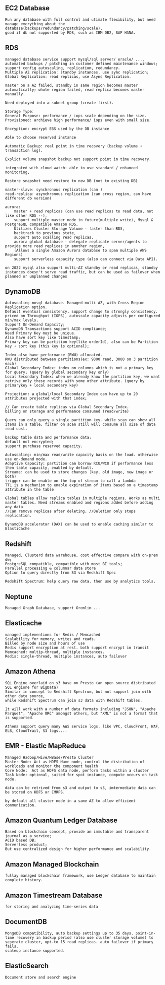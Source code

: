 ## EC2 Database
	Run any database with full control and utimate flexibility, but need manage everything about the database(backups/redundancy/patching/scale), 
	good if db not supported by RDS, such as IBM DB2, SAP HANA.
	
## RDS
	managed database service support mysql/sql server/ oracle/ ....
	automated backups / patching in customer defined maintenance windows;
	support config autoscaling, replication, redundancy.
	Multiple AZ replication: standby instances, use sync replication;
	Global Replication: read replicas, use Async Replication.
	
	master on a AZ failed, standby in same region becomes master automatically; whole region failed, read replica becomes master manually.

	Need deployed into a subnet group (create first).

	Storage Type:
	General Purpose: performance / iops scale depending on the size.
	Provisioned: archieve high performance/ iops even with small size.

	Encryption: encrypt EBS used by the DB instance

	Able to choose reserved instance

	Automatic Backup: real point in time recovery (backup volume + transaction log).

	Explict volume snapshot backup not support point in time recovery.

	integrated with cloud watch: able to use standard / enhanced monitoring,

	Restore snapshot need restore to new DB (not to existing DB)

	master-slave: synchronous replication (can )
	read-replica: asynchronous replication (can cross region, can have different db version)

	aurora: 
		master + read replicas (can use read replicas to read data, not like other RDS --), 
		support multiple master mode in future(multiple write), Mysql & PostgreSQL compatible Amazon RDS, 
		Utilizes Cluster Storage Volume - faster than RDS, 
		backtrack to previous state, 
		support auto scalling read replicas.
		aurora global database - delegate replicate server/agents to  provide more read replicas in another region,
		(Allows a single Amazon Aurora database to span multiple AWS Regions)
		support serverless capacity type (also can connect via Data API).

 	on 2022 mysql also support multi-AZ standby or read replicas, standby instances doesn't serve read traffic, but can be used as failover when planned or unplanned changes

## DynamoDB
	Autoscaling nosql database. Managed multi AZ, with Cross-Region Replication option. 
	Default eventual consistency, support change to strongly consistency.
	priced on Throughput (IOPS), autoscale capacity adjusts per configured min/max levels.
	Support On-Demand Capacity;
	DynamoDB Transactions support ACID compliance;
	Need Primary Key must be unique.
	Also have sort key like timestamp;
	Primary key can be partition key(like orderId), also can be Partition Key + sort key (this key is optional);
	
	Index also have performance (RWU) allocated.
	RWU distributed between partitions(ex: 9000 read, 3000 on 3 partition each)
	Global Secondary Index: index on columns which is not a primary key for query; (query by global secondary key only)
	Local Secondary Index: when we already know the partition key, we want retrive only these records with some other attribute. (query by primarykey + local secondary key)
	
	Projection: a global/local Secondary Index can have up to 20 attributes projected with that index;
	
	// Can create table replicas via Global Secondary Index.
	billing on storage and performance consumed (read/write)
	
	Query can only query a single partition key. while scan can show all items in a table, filter on scan still will consume all size of data read cost.
	
	backup table data and performance data;
	default not encrypted;
	support purchase reserved capacity.

	Autoscaling: min/max read/write capacity basis on the load. otherwise use on-demand mode.
	Adaptive Capacity: partition can borrow RCU/WCU if performance less then table capacity, enabled by default.
	Streams: can be used to store changes (key, old image, new image or both)
	trigger can be enable on the top of stream to call a lambda
	TTL is a mechanism to enable expiration of items based on a timestamp attribute in the table

	Global tables allow replica tables in multiple regions. Works as multi master tables. Need streams enabled and regions added before adding any data
	//Can remove replicas after deleting. //Deletion only stops replication.

	DynamoDB accelerator (DAX) can be used to enable caching similar to ElastiCache

## Redshift
	
	Managed, Clusterd data warehouse, cost effective compare with on-prem dw;
	PostgreSQL compatible, compatible with most BI tools;
	Parallel processing & columnar data store
	Option to query directly from S3 via Redshift Spec
	
	Redshift Spectrum: help query raw data, then use by analytics tools.
	
## Neptune
	Managed Graph Database, support Gremlin ...

## Elasticache
	managed implementions for Redis / Memcached
	Scalability for memory, writes and reads.
	Billed by node size and hours of use
	Redis support encryption at rest. both support encrypt in transit
	Memcached: multip-thread, multiple instances.
	Redis: single-thread, multiple instances, auto failover

## Amazon Athena
	SQL Engine overlaid on s3 base on Presto (an open source distributed SQL engione for BigData)
	Similar in concept to Redshift Spectrum, but not support join with other data source,
	while Redshift Spectrum can join s3 data with Redshift tables.
	
	It will work with a number of data formats including "JSON", "Apache Parquet", "Apache ORC" amongst others, but "XML" is not a format that is supported.
	
	Athena support query many AWS service logs, like VPC, CloudFront, WAF, ELB, CloudTrail, S3 logs....
	
## EMR - Elastic MapReduce
	Managed Hadoop/Hive/HBase/Presto Cluster
	Master Node: Act as HDFS Name node, control the distribution of workloads and monitor the component health
	Core Node:  Act as HDFS data node, perform tasks within a cluster
	Task Node: optional, suited for spot instance, compute occurs on task node.

	data can be retrived from s3 and output to s3, imtermediate data can be stored on HDFS or EMRFS.

	by default all cluster node in a same AZ to allow efficient communication.

## Amazon Quantum Ledger Database
	Based on blockchain concept, provide an immutable and transparent journal as a service;
	ACID based DB;
	Serverless product;
	But use centralized design for higher performance and scalability.
## Amazon Managed Blockchain
	fullay managed blockchain framework, use Ledger database to maintain complete history.
## Amazon Timestream Database
	for storing and analyzing time-series data

## DocumentDB
	MongoDB compatibility, auto backup settings up to 35 days, point-in-time recovery in backup period (also use cluster storage volume) to seperate cluster, upt-to 15 read replicas. auto failover if primary fails.
	scaleup instance supported.

## ElasticSearch
	Document store and search engine